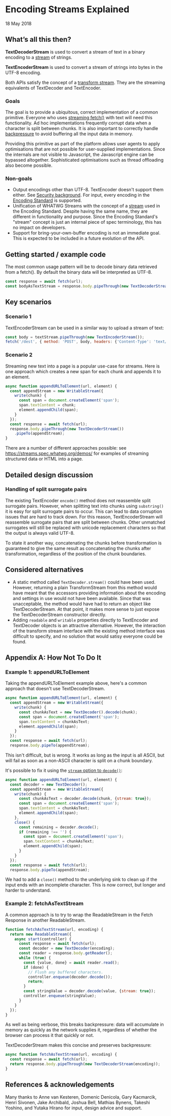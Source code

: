 # Encoding Streams Explained
18 May 2018

## What’s all this then?

**TextDecoderStream** is used to convert a stream of text in a binary encoding to a
[stream](https://streams.spec.whatwg.org/) of strings.

**TextEncoderStream** is used to convert a stream of strings into bytes in the UTF-8 encoding.

Both APIs satisfy the concept of a
[transform stream](https://streams.spec.whatwg.org/#ts-model). They are the streaming equivalents of
TextDecoder and TextEncoder.

### Goals

The goal is to provide a ubiquitous, correct implementation of a common primitive. Everyone who uses
[streaming
fetch()](https://developer.mozilla.org/en-US/docs/Web/API/Streams_API/Using_readable_streams#Consuming_a_fetch_as_a_stream)
with text will need this functionality. Ad hoc implementations frequently corrupt data when a
character is split between chunks. It is also important to correctly handle
[backpressure](https://streams.spec.whatwg.org/#backpressure) to avoid buffering all the input data
in memory.

Providing this primitive as part of the platform allows user agents to apply optimisations that are
not possible for user-supplied implementations. Since the internals are not visible to Javascript,
the Javascript engine can be bypassed altogether. Sophisticated optimisations such as thread
offloading also become possible.

### Non-goals

* Output encodings other than UTF-8. TextEncoder doesn't support them either. See [Security
  background](https://encoding.spec.whatwg.org/#security-background). For input, every
  encoding in the [Encoding Standard](https://encoding.spec.whatwg.org/#names-and-labels)
  is supported.
* Unification of WHATWG Streams with the concept of a
  [stream](https://encoding.spec.whatwg.org/#concept-stream) used in the Encoding Standard. Despite
  having the same name, they are different in functionality and purpose. Since the Encoding
  Standard's "stream" concept is just an internal piece of spec terminology, this has no impact on
  developers.
* Support for bring-your-own-buffer encoding is not an immediate goal. This is expected to be
  included in a future evolution of the API.

## Getting started / example code

The most common usage pattern will be to decode binary data retrieved from a fetch(). By default the
binary data will be interpreted as UTF-8.

```javascript
const response = await fetch(url);
const bodyAsTextStream = response.body.pipeThrough(new TextDecoderStream());
```

## Key scenarios

### Scenario 1

TextEncoderStream can be used in a similar way to upload a stream of text:

```javascript
const body = textStream.pipeThrough(new TextEncoderStream());
fetch('/dest', { method: 'POST', body, headers: {'Content-Type': 'text/plain; charset=UTF-8'} });
```


### Scenario 2

Streaming new text into a page is a popular use-case for streams. Here is one approach which
creates a new span for each chunk and appends it to an element.

```javascript
async function appendURLToElement(url, element) {
  const appendStream = new WritableStream({
    write(chunk) {
      const span = document.createElement('span');
      span.textContent = chunk;
      element.appendChild(span);
    }
  });
  const response = await fetch(url);
  response.body.pipeThrough(new TextDecoderStream())
    .pipeTo(appendStream);
}
```

There are a number of different approaches possible: see https://streams.spec.whatwg.org/demos/ for
examples of streaming structured data or HTML into a page.

## Detailed design discussion

### Handling of split surrogate pairs

The existing TextEncoder `encode()` method does not reassemble split surrogate pairs. However, when
splitting text into chunks using `substring()` it is easy for split surrogate pairs to occur. This
can lead to data corruption issues that are hard to track down. For this reason, TextEncoderStream
will reassemble surrogate pairs that are split between chunks. Other unmatched surrogates will still
be replaced with unicode replacement characters so that the output is always valid UTF-8.

To state it another way, concatenating the chunks before transformation is guaranteed to give the
same result as concatenating the chunks after transformation, regardless of the position of the
chunk boundaries.

## Considered alternatives
* A static method called `TextDecoder.stream()` could have been used. However, returning a plain
  TransformStream from this method would have meant that the accessors providing information about
  the encoding and settings in use would not have been available. Since that was unacceptable, the
  method would have had to return an object like TextDecoderStream. At that point, it makes more
  sense to just expose the TextDecoderStream constructor directly.
* Adding `readable` and `writable` properties directly to TextEncoder and TextDecoder objects is an
  attractive alternative. However, the interaction of the transform stream interface with the
  existing method interface was difficult to specify, and no solution that would satisy everyone
  could be found.

## Appendix A: How Not To Do It

### Example 1: appendURLToElement

Taking the appendURLToElement example above, here's a common approach that doesn't use
TextDecoderStream.

```javascript
async function appendURLToElement(url, element) {
  const appendStream = new WritableStream({
    write(chunk) {
      const chunkAsText = new TextDecoder().decode(chunk);
      const span = document.createElement('span');
      span.textContent = chunkAsText;
      element.appendChild(span);
    }
  });
  const response = await fetch(url);
  response.body.pipeTo(appendStream);
```

This isn't difficult, but is wrong. It works as long as the input is all ASCII, but will fail as
soon as a non-ASCII character is split on a chunk boundary.

It's possible to fix it using the [`stream` option to
`decode()`](https://encoding.spec.whatwg.org/#dom-textdecodeoptions-stream):

```javascript
async function appendURLToElement(url, element) {
  const decoder = new TextDecoder();
  const appendStream = new WritableStream({
    write(chunk) {
      const chunkAsText = decoder.decode(chunk, {stream: true});
      const span = document.createElement('span');
      span.textContent = chunkAsText;
      element.appendChild(span);
    },
    close() {
      const remaining = decoder.decode();
      if (remaining !== '') {
        const span = document.createElement('span');
        span.textContent = chunkAsText;
        element.appendChild(span);
      }
    }
  });
  const response = await fetch(url);
  response.body.pipeTo(appendStream);
```

We had to add a `close()` method to the underlying sink to clean up if the input ends with an
incomplete character. This is now correct, but longer and harder to understand.

### Example 2: fetchAsTextStream

A common approach is to try to wrap the ReadableStream in the Fetch Response in another
ReadableStream.

```javascript
function fetchAsTextStream(url, encoding) {
  return new ReadableStream({
    async start(controller) {
      const response = await fetch(url);
      const decoder = new TextDecoder(encoding);
      const reader = response.body.getReader();
      while (true) {
        const {value, done} = await reader.read();
        if (done) {
          // Flush any buffered characters.
          controller.enqueue(decoder.decode());
          return;
        }
        const stringValue = decoder.decode(value, {stream: true});
        controller.enqueue(stringValue);
      }
    }
  });
}
```

As well as being verbose, this breaks backpressure: data will accumulate in memory as quickly as the
network supplies it, regardless of whether the browser can process it that quickly or not.

TextDecoderStream makes this concise and preserves backpressure:

```javascript
async function fetchAsTextStream(url, encoding) {
  const response = await fetch(url);
  return response.body.pipeThrough(new TextDecoderStream(encoding));
}
```

## References & acknowledgements

Many thanks to Anne van Kesteren, Domenic Denicola, Gary Kacmarcik, Henri Sivonen, Jake Archibald,
Joshua Bell, Mathias Bynens, Takeshi Yoshino, and Yutaka Hirano for input, design advice and
support.
